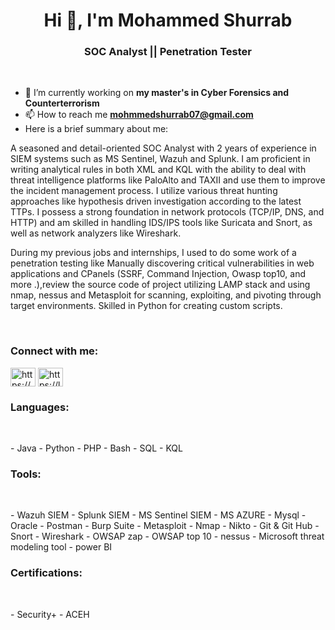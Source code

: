 <h1 align="center">Hi 👋, I'm Mohammed Shurrab</h1>
<h3 align="center">SOC Analyst || Penetration Tester</h3>
<!-- <img align='right' alt='coding' width='400' src='https://granroyalleigarape.com.br/wp-content/uploads/2021/05/programmer.gif'>
 -->
<br>
<p/> 

- 🔭 I’m currently working on **my master's in Cyber Forensics and Counterterrorism**
- 📫 How to reach me **mohmmedshurrab07@gmail.com**
- Here is a brief summary about me:
  
A seasoned and detail-oriented SOC Analyst with 2 years of experience in SIEM systems such as MS Sentinel, Wazuh and Splunk. I am proficient in writing analytical rules  in both XML and KQL with the ability to deal with  threat intelligence platforms like PaloAlto and TAXII and use them to improve the incident management process. I utilize various threat hunting approaches like hypothesis driven investigation according to the latest TTPs.  I possess a strong foundation in network protocols (TCP/IP, DNS, and HTTP) and am skilled in handling IDS/IPS tools like Suricata and Snort, as well as network analyzers like Wireshark.

During my previous jobs and internships, I used to do some work of a penetration testing like  Manually discovering critical vulnerabilities in web applications and CPanels (SSRF, Command Injection, Owasp top10, and more .),review the source code of project utilizing LAMP stack  and using nmap, nessus and Metasploit for scanning, exploiting, and pivoting through target environments. Skilled in Python for creating custom scripts.

</p>
<br>
<h3 align="left">Connect with me:</h3>
<p align="left">
<a href="https://linkedin.com/in/https://www.linkedin.com/in/mohammed-shurrab5/" target="blank"><img align="center" src="https://raw.githubusercontent.com/rahuldkjain/github-profile-readme-generator/master/src/images/icons/Social/linked-in-alt.svg" alt="https://www.linkedin.com/in/mohammed-shurrab5/" height="30" width="40" /></a>
<a href="https://www.leetcode.com/https://leetcode.com/mosh12/" target="blank"><img align="center" src="https://raw.githubusercontent.com/rahuldkjain/github-profile-readme-generator/master/src/images/icons/Social/leet-code.svg" alt="https://leetcode.com/mosh12/" height="30" width="40" /></a>
</p>

<h3 align="left">Languages:</h3>
<br>
<p align="left"> 
- Java
- Python
- PHP 
- Bash
- SQL
- KQL
</p>


<h3 align="left">Tools:</h3>
<br>
<p align="left"> 
- Wazuh SIEM
- Splunk SIEM
- MS Sentinel SIEM
- MS AZURE
- Mysql
- Oracle 
- Postman
- Burp Suite
- Metasploit
- Nmap
- Nikto
- Git & Git Hub 
- Snort
- Wireshark
- OWSAP zap
- OWSAP top 10
- nessus 
- Microsoft threat modeling tool
- power BI

</p>


<h3 align="left"> Certifications:</h3>
<br>
<p align="left"> 
- Security+
- ACEH
</p>




